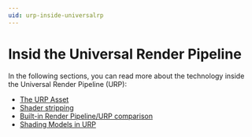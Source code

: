 ```yaml
---
uid: urp-inside-universalrp
---
```

# Insid the Universal Render Pipeline

In the following sections, you can read more about the technology inside the Universal Render Pipeline (URP):

* [The URP Asset](universalrp-asset.md)
* [Shader stripping](shader-stripping.md)
* [Built-in Render Pipeline/URP comparison](universalrp-builtin-feature-comparison.md)
* [Shading Models in URP](shading-model.md)
